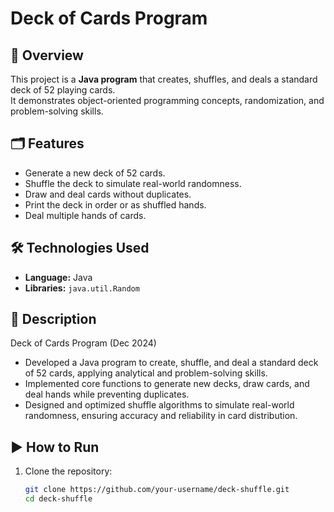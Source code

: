 # Deck of Cards Program

## 📌 Overview
This project is a **Java program** that creates, shuffles, and deals a standard deck of 52 playing cards.  
It demonstrates object-oriented programming concepts, randomization, and problem-solving skills.

## 🗂 Features
- Generate a new deck of 52 cards.
- Shuffle the deck to simulate real-world randomness.
- Draw and deal cards without duplicates.
- Print the deck in order or as shuffled hands.
- Deal multiple hands of cards.

## 🛠 Technologies Used
- **Language:** Java
- **Libraries:** `java.util.Random`

## 📖 Description
Deck of Cards Program (Dec 2024)  
- Developed a Java program to create, shuffle, and deal a standard deck of 52 cards, applying analytical and problem-solving skills.  
- Implemented core functions to generate new decks, draw cards, and deal hands while preventing duplicates.  
- Designed and optimized shuffle algorithms to simulate real-world randomness, ensuring accuracy and reliability in card distribution.  

## ▶️ How to Run
1. Clone the repository:
   ```bash
   git clone https://github.com/your-username/deck-shuffle.git
   cd deck-shuffle
